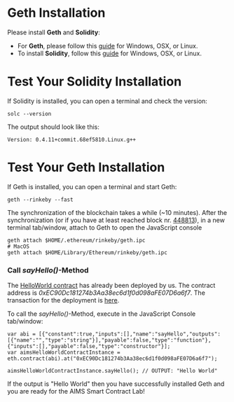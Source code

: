 # Geth Installation 

Please install **Geth** and **Solidity**:

* For **Geth**, please follow this [guide](https://github.com/ethereum/go-ethereum/wiki/Building-Ethereum) for Windows, OSX, or Linux. 
* To install **Solidity**, follow this [guide](http://solidity.readthedocs.io/en/develop/installing-solidity.html#binary-packages) for Windows, OSX, or Linux.

# Test Your Solidity Installation
If Solidity is installed, you can open a terminal and check the version:

	solc --version

The output should look like this:

	Version: 0.4.11+commit.68ef5810.Linux.g++

# Test Your Geth Installation
If Geth is installed, you can open a terminal and start Geth:

	geth --rinkeby --fast
    
The synchronization of the blockchain takes a while (~10 minutes). After the synchronization (or if you have at least reached block nr. [448813](https://rinkeby.etherscan.io/block/448813)), in a new terminal tab/window, attach to Geth to open the JavaScript console

	geth attach $HOME/.ethereum/rinkeby/geth.ipc
	# MacOS
	geth attach $HOME/Library/Ethereum/rinkeby/geth.ipc


### Call *sayHello()*-Method

The [HelloWorld contract](../master/hello-world.sol) has already been deployed by us. The contract address is *0xEC90Dc181274b3Aa38ec6d1f0d098aFE07D6a6f7*. The transaction for the deployment is [here](https://rinkeby.etherscan.io/tx/0xccdc9e24095e3fc6a54aefccf545063838bf5f9ffe4a7597f2a71ae18649ac9f). 

To call the *sayHello()*-Method, execute in the JavaScript Console tab/window:

	var abi = [{"constant":true,"inputs":[],"name":"sayHello","outputs":[{"name":"","type":"string"}],"payable":false,"type":"function"},{"inputs":[],"payable":false,"type":"constructor"}];
	var aimsHelloWorldContractInstance = eth.contract(abi).at("0xEC90Dc181274b3Aa38ec6d1f0d098aFE07D6a6f7");

	aimsHelloWorldContractInstance.sayHello(); // OUTPUT: "Hello World"
    
If the output is "Hello World" then you have successfully installed Geth and you are ready for the AIMS Smart Contract Lab!
